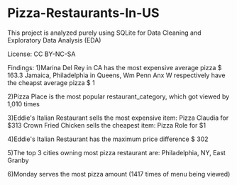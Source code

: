 # Pizza-Restaurants-In-US
This project is analyzed purely using SQLite for Data Cleaning and Exploratory Data Analysis (EDA)

License: CC BY-NC-SA

Findings:
1)Marina Del Rey in CA has the most expensive average pizza $ 163.3
  Jamaica, Philadelphia in Queens, Wm Penn Anx W respectively have the cheapst average pizza $ 1 

2)Pizza Place is the most popular restaurant_category, which got viewed by 1,010 times

3)Eddie's Italian Restaurant sells the most expensive item: Pizza Claudia for $313
  Crown Fried Chicken sells the cheapest item: Pizza Role for $1
  
4)Eddie's Italian Restaurant has the maximum price difference $ 302

5)The top 3 cities owning most pizza restaurant are: Philadelphia, NY, East Granby

6)Monday serves the most pizza amount (1417 times of menu being viewed)
